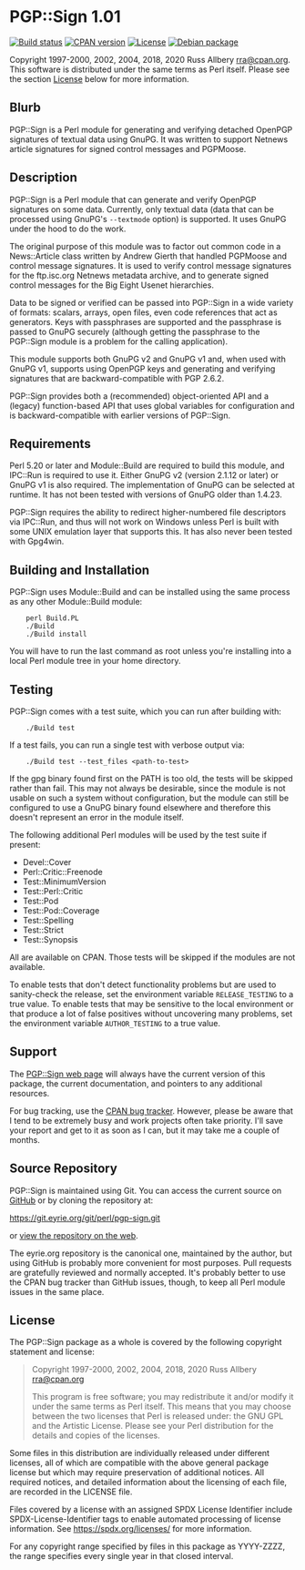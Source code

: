 # PGP::Sign 1.01

[![Build
status](https://github.com/rra/pgp-sign/workflows/build/badge.svg)](https://github.com/rra/pgp-sign/actions)
[![CPAN
version](https://img.shields.io/cpan/v/PGP-Sign)](https://metacpan.org/release/PGP-Sign)
[![License](https://img.shields.io/cpan/l/PGP-Sign)](https://github.com/rra/pgp-sign/blob/master/LICENSE)
[![Debian
package](https://img.shields.io/debian/v/libpgp-sign-perl/unstable)](https://tracker.debian.org/pkg/libpgp-sign-perl)

Copyright 1997-2000, 2002, 2004, 2018, 2020 Russ Allbery <rra@cpan.org>.
This software is distributed under the same terms as Perl itself.  Please
see the section [License](#license) below for more information.

## Blurb

PGP::Sign is a Perl module for generating and verifying detached OpenPGP
signatures of textual data using GnuPG.  It was written to support Netnews
article signatures for signed control messages and PGPMoose.

## Description

PGP::Sign is a Perl module that can generate and verify OpenPGP signatures
on some data.  Currently, only textual data (data that can be processed
using GnuPG's `--textmode` option) is supported.  It uses GnuPG under the
hood to do the work.

The original purpose of this module was to factor out common code in a
News::Article class written by Andrew Gierth that handled PGPMoose and
control message signatures.  It is used to verify control message
signatures for the ftp.isc.org Netnews metadata archive, and to generate
signed control messages for the Big Eight Usenet hierarchies.

Data to be signed or verified can be passed into PGP::Sign in a wide
variety of formats: scalars, arrays, open files, even code references that
act as generators.  Keys with passphrases are supported and the passphrase
is passed to GnuPG securely (although getting the passphrase to the
PGP::Sign module is a problem for the calling application).

This module supports both GnuPG v2 and GnuPG v1 and, when used with GnuPG
v1, supports using OpenPGP keys and generating and verifying signatures
that are backward-compatible with PGP 2.6.2.

PGP::Sign provides both a (recommended) object-oriented API and a (legacy)
function-based API that uses global variables for configuration and is
backward-compatible with earlier versions of PGP::Sign.

## Requirements

Perl 5.20 or later and Module::Build are required to build this module,
and IPC::Run is required to use it.  Either GnuPG v2 (version 2.1.12 or
later) or GnuPG v1 is also required.  The implementation of GnuPG can be
selected at runtime.  It has not been tested with versions of GnuPG older
than 1.4.23.

PGP::Sign requires the ability to redirect higher-numbered file
descriptors via IPC::Run, and thus will not work on Windows unless Perl is
built with some UNIX emulation layer that supports this.  It has also
never been tested with Gpg4win.

## Building and Installation

PGP::Sign uses Module::Build and can be installed using the same process
as any other Module::Build module:

```
    perl Build.PL
    ./Build
    ./Build install
```

You will have to run the last command as root unless you're installing
into a local Perl module tree in your home directory.

## Testing

PGP::Sign comes with a test suite, which you can run after building with:

```
    ./Build test
```

If a test fails, you can run a single test with verbose output via:

```
    ./Build test --test_files <path-to-test>
```

If the gpg binary found first on the PATH is too old, the tests will be
skipped rather than fail.  This may not always be desirable, since the
module is not usable on such a system without configuration, but the
module can still be configured to use a GnuPG binary found elsewhere and
therefore this doesn't represent an error in the module itself.

The following additional Perl modules will be used by the test suite if
present:

* Devel::Cover
* Perl::Critic::Freenode
* Test::MinimumVersion
* Test::Perl::Critic
* Test::Pod
* Test::Pod::Coverage
* Test::Spelling
* Test::Strict
* Test::Synopsis

All are available on CPAN.  Those tests will be skipped if the modules are
not available.

To enable tests that don't detect functionality problems but are used to
sanity-check the release, set the environment variable `RELEASE_TESTING`
to a true value.  To enable tests that may be sensitive to the local
environment or that produce a lot of false positives without uncovering
many problems, set the environment variable `AUTHOR_TESTING` to a true
value.

## Support

The [PGP::Sign web page](https://www.eyrie.org/~eagle/software/pgp-sign/)
will always have the current version of this package, the current
documentation, and pointers to any additional resources.

For bug tracking, use the [CPAN bug
tracker](https://rt.cpan.org/Dist/Display.html?Name=PGP-Sign).  However,
please be aware that I tend to be extremely busy and work projects often
take priority.  I'll save your report and get to it as soon as I can, but
it may take me a couple of months.

## Source Repository

PGP::Sign is maintained using Git.  You can access the current source on
[GitHub](https://github.com/rra/pgp-sign) or by cloning the repository at:

https://git.eyrie.org/git/perl/pgp-sign.git

or [view the repository on the
web](https://git.eyrie.org/?p=perl/pgp-sign.git).

The eyrie.org repository is the canonical one, maintained by the author,
but using GitHub is probably more convenient for most purposes.  Pull
requests are gratefully reviewed and normally accepted.  It's probably
better to use the CPAN bug tracker than GitHub issues, though, to keep all
Perl module issues in the same place.

## License

The PGP::Sign package as a whole is covered by the following copyright
statement and license:

> Copyright 1997-2000, 2002, 2004, 2018, 2020
>     Russ Allbery <rra@cpan.org>
>
> This program is free software; you may redistribute it and/or modify it
> under the same terms as Perl itself.  This means that you may choose
> between the two licenses that Perl is released under: the GNU GPL and the
> Artistic License.  Please see your Perl distribution for the details and
> copies of the licenses.

Some files in this distribution are individually released under different
licenses, all of which are compatible with the above general package
license but which may require preservation of additional notices.  All
required notices, and detailed information about the licensing of each
file, are recorded in the LICENSE file.

Files covered by a license with an assigned SPDX License Identifier
include SPDX-License-Identifier tags to enable automated processing of
license information.  See https://spdx.org/licenses/ for more information.

For any copyright range specified by files in this package as YYYY-ZZZZ,
the range specifies every single year in that closed interval.

